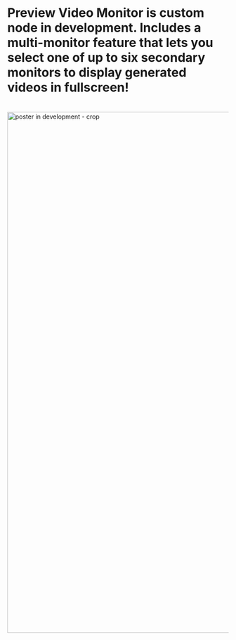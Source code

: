 # Preview Video Monitor is custom node in development. Includes a multi-monitor feature that lets you select one of up to six secondary monitors to display generated videos in fullscreen!

#
<img width="999" height="1188" alt="poster in development - crop" src="https://github.com/user-attachments/assets/3ecaf782-8f1f-41c6-a439-f4beab60f067" />
